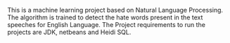 This is a machine learning project based on Natural Language Processing.
The algorithm is trained to detect the hate words present in the text speeches for English Language.
The Project requirements to run the projects are JDK, netbeans and Heidi SQL.
